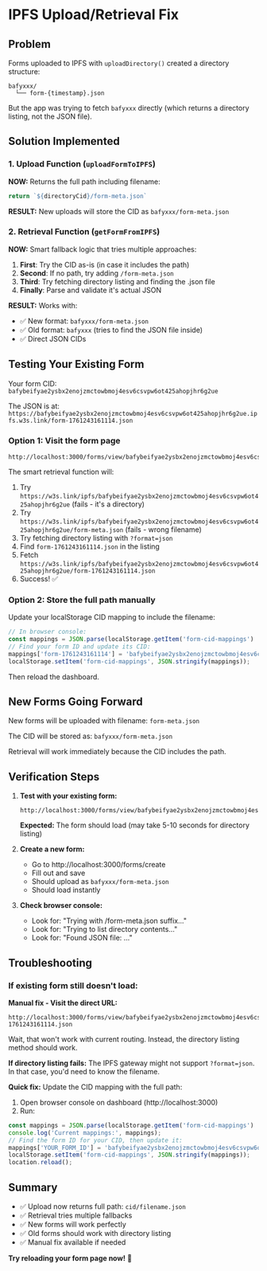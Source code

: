 # IPFS Upload/Retrieval Fix

## Problem
Forms uploaded to IPFS with `uploadDirectory()` created a directory structure:
```
bafyxxx/
  └── form-{timestamp}.json
```

But the app was trying to fetch `bafyxxx` directly (which returns a directory listing, not the JSON file).

## Solution Implemented

### 1. Upload Function (`uploadFormToIPFS`)
**NOW:** Returns the full path including filename:
```typescript
return `${directoryCid}/form-meta.json`
```

**RESULT:** New uploads will store the CID as `bafyxxx/form-meta.json`

### 2. Retrieval Function (`getFormFromIPFS`)
**NOW:** Smart fallback logic that tries multiple approaches:

1. **First**: Try the CID as-is (in case it includes the path)
2. **Second**: If no path, try adding `/form-meta.json`
3. **Third**: Try fetching directory listing and finding the .json file
4. **Finally**: Parse and validate it's actual JSON

**RESULT:** Works with:
- ✅ New format: `bafyxxx/form-meta.json`
- ✅ Old format: `bafyxxx` (tries to find the JSON file inside)
- ✅ Direct JSON CIDs

## Testing Your Existing Form

Your form CID: `bafybeifyae2ysbx2enojzmctowbmoj4esv6csvpw6ot425ahopjhr6g2ue`

The JSON is at: `https://bafybeifyae2ysbx2enojzmctowbmoj4esv6csvpw6ot425ahopjhr6g2ue.ipfs.w3s.link/form-1761243161114.json`

### Option 1: Visit the form page
```
http://localhost:3000/forms/view/bafybeifyae2ysbx2enojzmctowbmoj4esv6csvpw6ot425ahopjhr6g2ue
```

The smart retrieval function will:
1. Try `https://w3s.link/ipfs/bafybeifyae2ysbx2enojzmctowbmoj4esv6csvpw6ot425ahopjhr6g2ue` (fails - it's a directory)
2. Try `https://w3s.link/ipfs/bafybeifyae2ysbx2enojzmctowbmoj4esv6csvpw6ot425ahopjhr6g2ue/form-meta.json` (fails - wrong filename)
3. Try fetching directory listing with `?format=json`
4. Find `form-1761243161114.json` in the listing
5. Fetch `https://w3s.link/ipfs/bafybeifyae2ysbx2enojzmctowbmoj4esv6csvpw6ot425ahopjhr6g2ue/form-1761243161114.json`
6. Success! ✅

### Option 2: Store the full path manually
Update your localStorage CID mapping to include the filename:
```javascript
// In browser console:
const mappings = JSON.parse(localStorage.getItem('form-cid-mappings') || '{}');
// Find your form ID and update its CID:
mappings['form-1761243161114'] = 'bafybeifyae2ysbx2enojzmctowbmoj4esv6csvpw6ot425ahopjhr6g2ue/form-1761243161114.json';
localStorage.setItem('form-cid-mappings', JSON.stringify(mappings));
```

Then reload the dashboard.

## New Forms Going Forward

New forms will be uploaded with filename: `form-meta.json`

The CID will be stored as: `bafyxxx/form-meta.json`

Retrieval will work immediately because the CID includes the path.

## Verification Steps

1. **Test with your existing form:**
   ```
   http://localhost:3000/forms/view/bafybeifyae2ysbx2enojzmctowbmoj4esv6csvpw6ot425ahopjhr6g2ue
   ```
   
   **Expected:** The form should load (may take 5-10 seconds for directory listing)

2. **Create a new form:**
   - Go to http://localhost:3000/forms/create
   - Fill out and save
   - Should upload as `bafyxxx/form-meta.json`
   - Should load instantly

3. **Check browser console:**
   - Look for: "Trying with /form-meta.json suffix..."
   - Look for: "Trying to list directory contents..."
   - Look for: "Found JSON file: ..."

## Troubleshooting

### If existing form still doesn't load:

**Manual fix - Visit the direct URL:**
```
http://localhost:3000/forms/view/bafybeifyae2ysbx2enojzmctowbmoj4esv6csvpw6ot425ahopjhr6g2ue/form-1761243161114.json
```

Wait, that won't work with current routing. Instead, the directory listing method should work.

**If directory listing fails:**
The IPFS gateway might not support `?format=json`. In that case, you'd need to know the filename.

**Quick fix:** Update the CID mapping with the full path:
1. Open browser console on dashboard (http://localhost:3000)
2. Run:
```javascript
const mappings = JSON.parse(localStorage.getItem('form-cid-mappings') || '{}');
console.log('Current mappings:', mappings);
// Find the form ID for your CID, then update it:
mappings['YOUR_FORM_ID'] = 'bafybeifyae2ysbx2enojzmctowbmoj4esv6csvpw6ot425ahopjhr6g2ue/form-1761243161114.json';
localStorage.setItem('form-cid-mappings', JSON.stringify(mappings));
location.reload();
```

## Summary

- ✅ Upload now returns full path: `cid/filename.json`
- ✅ Retrieval tries multiple fallbacks
- ✅ New forms will work perfectly
- ✅ Old forms should work with directory listing
- ✅ Manual fix available if needed

**Try reloading your form page now!** 🚀

